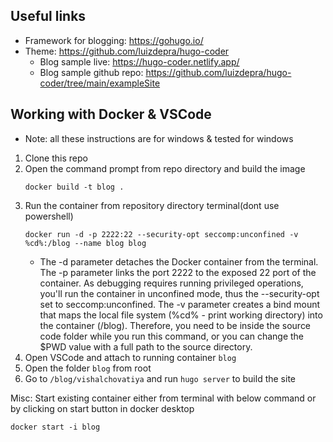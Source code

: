 ## Useful links
- Framework for blogging: https://gohugo.io/
- Theme: https://github.com/luizdepra/hugo-coder
    - Blog sample live: https://hugo-coder.netlify.app/
    - Blog sample github repo: https://github.com/luizdepra/hugo-coder/tree/main/exampleSite

## Working with Docker & VSCode
- Note: all these instructions are for windows & tested for windows

1. Clone this repo
2. Open the command prompt from repo directory and build the image
    ```
    docker build -t blog .
    ```
3. Run the container from repository directory terminal(dont use powershell)
    ```
    docker run -d -p 2222:22 --security-opt seccomp:unconfined -v %cd%:/blog --name blog blog
    ```
    - The -d parameter detaches the Docker container from the terminal. The -p parameter links the port 2222 to the exposed 22 port of the container. As debugging requires running privileged operations, you'll run the container in unconfined mode, thus the --security-opt set to seccomp:unconfined. The -v parameter creates a bind mount that maps the local file system (%cd% - print working directory) into the container (/blog). Therefore, you need to be inside the source code folder while you run this command, or you can change the $PWD value with a full path to the source directory.
4. Open VSCode and attach to running container `blog`
5. Open the folder `blog` from root 
6. Go to `/blog/vishalchovatiya` and run `hugo server` to build the site

Misc: Start existing container either from terminal with below command or by clicking on start button in docker desktop
```
docker start -i blog
```
